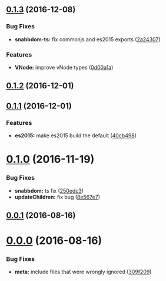 <a name="0.1.3"></a>
## [0.1.3](https://github.com/TylorS/snabbdom-ts/compare/v0.1.2...v0.1.3) (2016-12-08)


### Bug Fixes

* **snabbdom-ts:** fix commonjs and es2015 exports ([2a24307](https://github.com/TylorS/snabbdom-ts/commit/2a24307))


### Features

* **VNode:** improve vNode types ([0d00a1a](https://github.com/TylorS/snabbdom-ts/commit/0d00a1a))



<a name="0.1.2"></a>
## [0.1.2](https://github.com/TylorS/snabbdom-ts/compare/v0.1.1...v0.1.2) (2016-12-01)



<a name="0.1.1"></a>
## [0.1.1](https://github.com/TylorS/snabbdom-ts/compare/v0.1.0...v0.1.1) (2016-12-01)


### Features

* **es2015:** make es2015 build the default ([40cb498](https://github.com/TylorS/snabbdom-ts/commit/40cb498))



<a name="0.1.0"></a>
# [0.1.0](https://github.com/TylorS/snabbdom-ts/compare/v0.0.1...v0.1.0) (2016-11-19)


### Bug Fixes

* **snabbdom:** ts fix ([250edc3](https://github.com/TylorS/snabbdom-ts/commit/250edc3))
* **updateChildren:** fix bug ([8e567e7](https://github.com/TylorS/snabbdom-ts/commit/8e567e7))



<a name="0.0.1"></a>
## [0.0.1](https://github.com/TylorS/snabbdom-ts/compare/v0.0.0...v0.0.1) (2016-08-16)



<a name="0.0.0"></a>
# [0.0.0](https://github.com/TylorS/snabbdom-ts/compare/309f209...v0.0.0) (2016-08-16)


### Bug Fixes

* **meta:** include files that were wrongly ignored ([309f209](https://github.com/TylorS/snabbdom-ts/commit/309f209))



